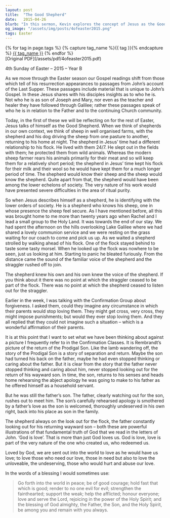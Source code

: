 ```yaml
---
layout: post
title:  "The Good Shepherd"
date:   2015-04-26
blurb: "In this sermon, Kevin explores the concept of Jesus as the Good Shepherd. He discusses the relationship between a shepherd and his flock, drawing parallels to Jesus' relationship with his followers. Kevin also touches on the themes of love, forgiveness, and God's constant vigilance over his flock, using the parable of the Prodigal Son as an illustration."
og_image: "/assets/img/posts/4ofeaster2015.png"
tags: Easter
---    
```

<div class="tag-pills">
  {% for tag in page.tags %}
    {% capture tag_name %}{{ tag }}{% endcapture %}
    <a href="{{ site.baseurl }}/tag/{{ tag_name }}" class="tag-pill">{{ tag_name }}</a>
  {% endfor %}
</div>
[Original PDF](/assets/pdf/4ofeaster2015.pdf)

4th Sunday of Easter – 2015 – Year B

As we move through the Easter season our Gospel readings shift from those which tell of his resurrection appearances to passages from John’s account of the Last Supper. These passages include material that is unique to John’s Gospel. In these Jesus shares with his disciples insights as to who he is. Not who he is as son of Joseph and Mary, nor even as the teacher and healer they have followed through Galilee; rather these passages speak of who he is in relation to the Father and to the continuing Church community.

Today, in the first of these we will be reflecting on for the rest of Easter, Jesus talks of himself as the Good Shepherd. When we think of shepherds in our own context, we think of sheep in well organised farms, with the shepherd and his dog driving the sheep from one pasture to another, returning to his home at night. The shepherd in Jesus’ time had a different relationship to his flock. He lived with them 24/7. He slept out in the fields with them; he protected them from wild animals. Whereas the modern sheep farmer rears his animals primarily for their meat and so will keep them for a relatively short period; the shepherd in Jesus’ time kept his flock for their milk and their wool so he would have kept them for a much longer period of time. The shepherd would know their sheep and the sheep would know the shepherd. Quite apart from that, the shepherd would have been among the lower echelons of society. The very nature of his work would have presented severe difficulties in the area of ritual purity.

So when Jesus describes himself as a shepherd, he is identifying with the lower orders of society. He is a shepherd who knows his sheep, one in whose presence the sheep feel secure. As I have mentioned before, all this was brought home to me more than twenty years ago when Rachel and I lead a small group to the Holy Land. It was towards the end of our stay. We had spent the afternoon on the hills overlooking Lake Galilee where we had shared a lovely communion service and we were resting on the grass waiting for our coach to come and pick us up. As we waited a shepherd strolled by walking ahead of his flock. One of the flock stayed behind to taste some tasty morsel. When he looked up the flock was nowhere to be seen, just us looking at him. Starting to panic he bleated furiously. From the distance came the sound of the familiar voice of the shepherd and the straggler rushed off to join.

The shepherd knew his own and his own knew the voice of the shepherd. If you think about it there was no point at which the straggler ceased to be part of the flock. There was no point at which the shepherd ceased to listen out for the straggler.

Earlier in the week, I was talking with the Confirmation Group about forgiveness. I asked them, could they imagine any circumstance in which their parents would stop loving them. They might get cross, very cross, they might impose punishments; but would they ever stop loving them. And they all replied that they could not imagine such a situation – which is a wonderful affirmation of their parents.

It is at this point that I want to set what we have been thinking about against a picture I frequently refer to in the Confirmation Classes. It is Rembrandt’s picture of the return of the Prodigal Son. Like the lamb wandering off, the story of the Prodigal Son is a story of separation and return. Maybe the son had turned his back on the father, maybe he had even stopped thinking or caring about the father. But it is clear from the story that the father never stopped thinking and caring about him, never stopped looking out for the return of his wayward son. In time, the son, returns to his senses and heads home rehearsing the abject apology he was going to make to his father as he offered himself as a household servant.

But he was still the father’s son. The father, clearly watching out for the son, rushes out to meet him. The son’s carefully rehearsed apology is smothered by a father’s love as the son is welcomed, thoroughly undeserved in his own right, back into his place as son in the family.

The shepherd always on the look out for the flock, the father constantly looking out for his returning wayward son – both these are powerful illustrations of that fundamental truth of God that we read in the letters of John. ‘God is love’. That is more than just God loves us. God is love, love is part of the very nature of the one who created us, who redeemed us.

Loved by God, we are sent out into the world to love as he would have us love; to love those who need our love, those in need but also to love the unloveable, the undeserving, those who would hurt and abuse our love.

In the words of a blessing I would sometimes use:

> Go forth into the world in peace;
> be of good courage;
> hold fast that which is good;
> render to no one evil for evil;
> strengthen the fainthearted; support the weak;
> help the afflicted; honour everyone;
> love and serve the Lord,
> rejoicing in the power of the Holy Spirit;
> and the blessing of God almighty,
> the Father, the Son, and the Holy Spirit,
> be among you and remain with you always.
